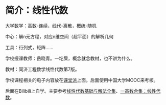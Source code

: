 # 简介：线性代数

大学数学：高数-连续，线代-离散，概统-随机

中心：解n元方程，对应n维空间（超平面）的解析几何

工具：行列式，矩阵……



学校授课教师：岳晓青。一坨屎，概念就念教材，也不讲为什么。

教材：同济工程数学线性代数第7版。

学校课程相关的电子内容放在[课堂派](https://www.ketangpai.com/)上面。后面使用中国大学MOOC来考核。



后面在Bilibili上自学。主要参考[线性代数基础与解法全集](https://www.bilibili.com/video/BV1Et421E7jk)、[一高数合集：线性代数](https://space.bilibili.com/1035929235/channel/collectiondetail?sid=2277667)。